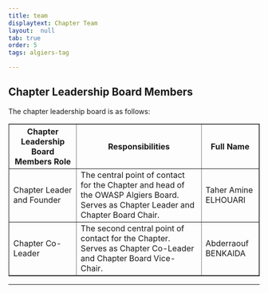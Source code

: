 ```yaml
---
title: team
displaytext: Chapter Team
layout:  null
tab: true
order: 5
tags: algiers-tag

---
```


## Chapter Leadership Board Members

The chapter leadership board is as follows:

<table cellpadding="5" cellspacing="0" border="1">
  <tr><th>Chapter Leadership Board Members Role</th>
      <th width="50%">Responsibilities</th>
      <th>Full Name</th></tr>
  <tr><td>Chapter Leader and Founder</td>
      <td>The central point of contact for the Chapter and head of the OWASP Algiers Board. Serves as Chapter Leader and Chapter Board Chair.</td>
      <td>Taher Amine ELHOUARI</td></tr>
    <tr><td>Chapter Co-Leader</td>
      <td>The second central point of contact for the Chapter. Serves as Chapter Co-Leader and Chapter Board Vice-Chair.</td>
      <td>Abderraouf BENKAIDA</td></tr>
</table>
<hr/>
